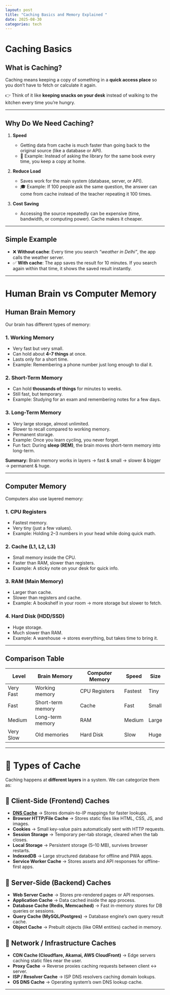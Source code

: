 ```yaml
---
layout: post
title: "Caching Basics and Memory Explained "
date: 2025-08-30
categories: tech
---
```


# Caching Basics

## What is Caching?

Caching means keeping a copy of something in a **quick access place** so you don’t have to fetch or calculate it again.

👉 Think of it like **keeping snacks on your desk** instead of walking to the kitchen every time you’re hungry.

---

## Why Do We Need Caching?

1. **Speed**  
   - Getting data from cache is much faster than going back to the original source (like a database or API).  
   - 📖 Example: Instead of asking the library for the same book every time, you keep a copy at home.  

2. **Reduce Load**  
   - Saves work for the main system (database, server, or API).  
   - 🎓 Example: If 100 people ask the same question, the answer can come from cache instead of the teacher repeating it 100 times.  

3. **Cost Saving**  
   - Accessing the source repeatedly can be expensive (time, bandwidth, or computing power). Cache makes it cheaper.  

---

## Simple Example

- ❌ **Without cache**: Every time you search *“weather in Delhi”*, the app calls the weather server.  
- ✅ **With cache**: The app saves the result for 10 minutes. If you search again within that time, it shows the saved result instantly.  

---

# Human Brain vs Computer Memory

## Human Brain Memory

Our brain has different types of memory:

### 1. Working Memory

- Very fast but very small.  
- Can hold about **4–7 things** at once.  
- Lasts only for a short time.  
- Example: Remembering a phone number just long enough to dial it.

### 2. Short-Term Memory

- Can hold **thousands of things** for minutes to weeks.  
- Still fast, but temporary.  
- Example: Studying for an exam and remembering notes for a few days.

### 3. Long-Term Memory

- Very large storage, almost unlimited.  
- Slower to recall compared to working memory.  
- Permanent storage.  
- Example: Once you learn cycling, you never forget.  
- Fun fact: During **sleep (REM)**, the brain moves short-term memory into long-term.

**Summary:** Brain memory works in layers → fast & small → slower & bigger → permanent & huge.

---

## Computer Memory

Computers also use layered memory:

### 1. CPU Registers

- Fastest memory.  
- Very tiny (just a few values).  
- Example: Holding 2–3 numbers in your head while doing quick math.

### 2. Cache (L1, L2, L3)

- Small memory inside the CPU.  
- Faster than RAM, slower than registers.  
- Example: A sticky note on your desk for quick info.

### 3. RAM (Main Memory)

- Larger than cache.  
- Slower than registers and cache.  
- Example: A bookshelf in your room → more storage but slower to fetch.

### 4. Hard Disk (HDD/SSD)

- Huge storage.  
- Much slower than RAM.  
- Example: A warehouse → stores everything, but takes time to bring it.

---

## Comparison Table

| Level       | Brain Memory       | Computer Memory | Speed   | Size   |
|-------------|-------------------|----------------|---------|--------|
| Very Fast   | Working memory     | CPU Registers  | Fastest | Tiny   |
| Fast        | Short-term memory | Cache          | Fast    | Small  |
| Medium      | Long-term memory  | RAM            | Medium  | Large  |
| Very Slow   | Old memories      | Hard Disk      | Slow    | Huge   |

---

# 📌 Types of Cache

Caching happens at **different layers** in a system. We can categorize them as:

## 🔹 Client-Side (Frontend) Caches

- **[DNS Cache](/tech/dns-cache-explained/)** → Stores domain-to-IP mappings for faster lookups.  
- **Browser HTTP/File Cache** → Stores static files like HTML, CSS, JS, and images.  
- **Cookies** → Small key-value pairs automatically sent with HTTP requests.  
- **Session Storage** → Temporary per-tab storage, cleared when the tab closes.  
- **Local Storage** → Persistent storage (5–10 MB), survives browser restarts.  
- **IndexedDB** → Large structured database for offline and PWA apps.  
- **Service Worker Cache** → Stores assets and API responses for offline-first apps.  

## 🔹 Server-Side (Backend) Caches

- **Web Server Cache** → Stores pre-rendered pages or API responses.  
- **Application Cache** → Data cached inside the app process.  
- **Database Cache (Redis, Memcached)** → Fast in-memory stores for DB queries or sessions.  
- **Query Cache (MySQL/Postgres)** → Database engine’s own query result cache.  
- **Object Cache** → Prebuilt objects (like ORM entities) cached in memory.  

## 🔹 Network / Infrastructure Caches

- **CDN Cache (Cloudflare, Akamai, AWS CloudFront)** → Edge servers caching static files near the user.  
- **Proxy Cache** → Reverse proxies caching requests between client ↔ server.  
- **ISP / Resolver Cache** → ISP DNS resolvers caching domain lookups.  
- **OS DNS Cache** → Operating system’s own DNS lookup cache.  

---

